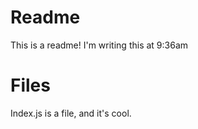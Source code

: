 # Readme

This is a readme! I'm writing this at 9:36am

# Files

Index.js is a file, and it's cool. 
